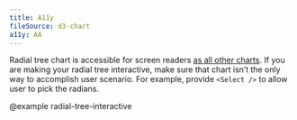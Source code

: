 ```yaml
---
title: A11y
fileSource: d3-chart
a11y: AA
---
```


Radial tree chart is accessible for screen readers [as all other charts](/data-display/d3-chart/d3-chart-a11y). If you are making your radial tree interactive, make sure that chart isn’t the only way to accomplish user scenario. For example, provide `<Select />` to allow user to pick the radians.

@example radial-tree-interactive
